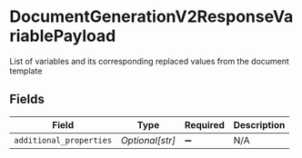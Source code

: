 # DocumentGenerationV2ResponseVariablePayload

List of variables and its corresponding replaced values from the document template


## Fields

| Field                   | Type                    | Required                | Description             |
| ----------------------- | ----------------------- | ----------------------- | ----------------------- |
| `additional_properties` | *Optional[str]*         | :heavy_minus_sign:      | N/A                     |